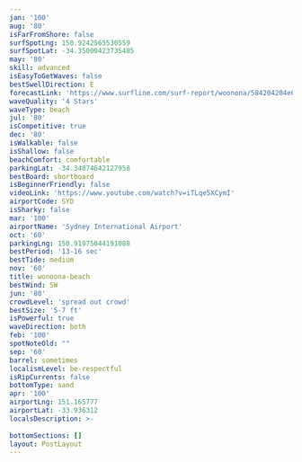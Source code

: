 ```yaml
---
jan: '100'
aug: '80'
isFarFromShore: false
surfSpotLng: 150.9242565530559
surfSpotLat: -34.35000423735485
may: '80'
skill: advanced
isEasyToGetWaves: false
bestSwellDirection: E
forecastLink: 'https://www.surfline.com/surf-report/woonona/584204204e65fad6a770940a'
waveQuality: '4 Stars'
waveType: beach
jul: '80'
isCompetitive: true
dec: '80'
isWalkable: false
isShallow: false
beachComfort: comfortable
parkingLat: -34.34874642127958
bestBoard: shortboard
isBeginnerFriendly: false
videoLink: 'https://www.youtube.com/watch?v=iTLqe5XCymI'
airportCode: SYD
isSharky: false
mar: '100'
airportName: 'Sydney International Airport'
oct: '60'
parkingLng: 150.91975044191088
bestPeriod: '13-16 sec'
bestTide: medium
nov: '60'
title: wonoona-beach
bestWind: SW
jun: '80'
crowdLevel: 'spread out crowd'
bestSize: '5-7 ft'
isPowerful: true
waveDirection: both
feb: '100'
spotNoteOld: ""
sep: '60'
barrel: sometimes
localismLevel: be-respectful
isRipCurrents: false
bottomType: sand
apr: '100'
airportLng: 151.165777
airportLat: -33.936312
localsDescription: >-
 
bottomSections: []
layout: PostLayout
---
```

